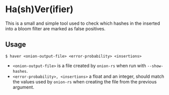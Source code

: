 # Ha(sh)Ver(ifier)

This is a small and simple tool used to check which hashes in the inserted into a bloom filter are marked as false positives.

## Usage

```
$ haver <onion-output-file> <error-probability> <insertions>
```

- `<onion-output-file>` is a file created by `onion-rs` when run with `--show-hashes`.
- `<error-probability>, <insertions>` a float and an integer, should match the values used by `onion-rs` when creating the file from the previous argument.
